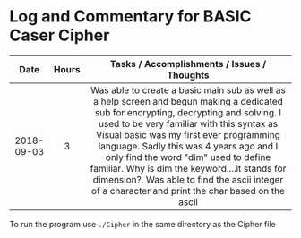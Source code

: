 # Log and Commentary for BASIC Caser Cipher

|    Date    | Hours |         Tasks / Accomplishments / Issues / Thoughts          |
| :--------: | :---: | :----------------------------------------------------------: |
| 2018-09-03 |   3   | Was able to create a basic main sub as well as a help screen and begun making a dedicated sub for encrypting, decrypting and solving. I used to be very familiar with this syntax as Visual basic was my first ever programming language. Sadly this was 4 years ago and I only find the word "dim" used to define familiar. Why is dim the keyword....it stands for dimension?. Was able to find the ascii integer of a character and print the char based on the ascii  |


To run the program use `./Cipher` in the same directory as the Cipher file

